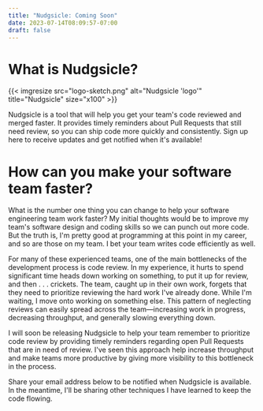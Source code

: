 ```yaml
---
title: "Nudgsicle: Coming Soon"
date: 2023-07-14T08:09:57-07:00
draft: false
---
```


# What is Nudgsicle?

{{< imgresize src="logo-sketch.png" alt="Nudgsicle 'logo'" title="Nudgsicle" size="x100" >}}

Nudgsicle is a tool that will help you get your team's code reviewed and merged faster. It provides timely reminders about Pull Requests that still need review, so you can ship code more quickly and consistently. Sign up here to receive updates and get notified when it's available!

<script async src="https://eomail6.com/form/a9d5dfbc-2259-11ee-8e25-abc8bf461d43.js" data-form="a9d5dfbc-2259-11ee-8e25-abc8bf461d43"></script>

# How can you make your software team faster?

What is the number one thing you can change to help your software engineering team work faster? My initial thoughts would be to improve my team's software design and coding skills so we can punch out more code. But the truth is, I'm pretty good at programming at this point in my career, and so are those on my team. I bet your team writes code efficiently as well.

For many of these experienced teams, one of the main bottlenecks of the development process is code review. In my experience, it hurts to spend significant time heads down working on something, to put it up for review, and then . . . crickets. The team, caught up in their own work, forgets that they need to prioritize reviewing the hard work I've already done. While I'm waiting, I move onto working on something else. This pattern of neglecting reviews can easily spread across the team—increasing work in progress, decreasing throughput, and generally slowing everything down.

I will soon be releasing Nudgsicle to help your team remember to prioritize code review by providing timely reminders regarding open Pull Requests that are in need of review. I've seen this approach help increase throughput and make teams more productive by giving more visibility to this bottleneck in the process.

Share your email address below to be notified when Nudgsicle is available. In the meantime, I'll be sharing other techniques I have learned to keep the code flowing.
